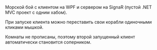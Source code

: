 Морской бой с клиентом на WPF и сервером на SignaR (пустой .NET MVC проект с одним хабом).

При запуске клиента можно переставить свои корабли одиночными кликами мышкой.

Комнаты не прописаны, поэтому второй запущенный клиент автоматически становится соперником.
